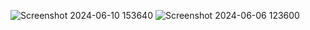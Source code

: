 ![Screenshot 2024-06-10 153640](https://github.com/owais8113/ESP32_Multiple_Devices/assets/127936539/65dd745e-34fc-4640-912a-b70697aadaf6)
![Screenshot 2024-06-06 123600](https://github.com/owais8113/ESP32_Multiple_Devices/assets/127936539/c84aa747-57a3-44ef-b908-17a005f2fd9c)
